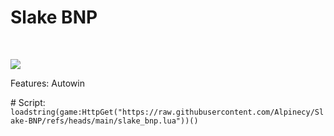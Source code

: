 <h1 style="center">Slake BNP</h1>
<br>
<p style="center"><img src="https://i.imgur.com/ZyLdAw4.jpeg"></p>
<p style="center">Features: Autowin</p>
# Script:
<br>
<code>loadstring(game:HttpGet("https://raw.githubusercontent.com/Alpinecy/Slake-BNP/refs/heads/main/slake_bnp.lua"))()</code>
